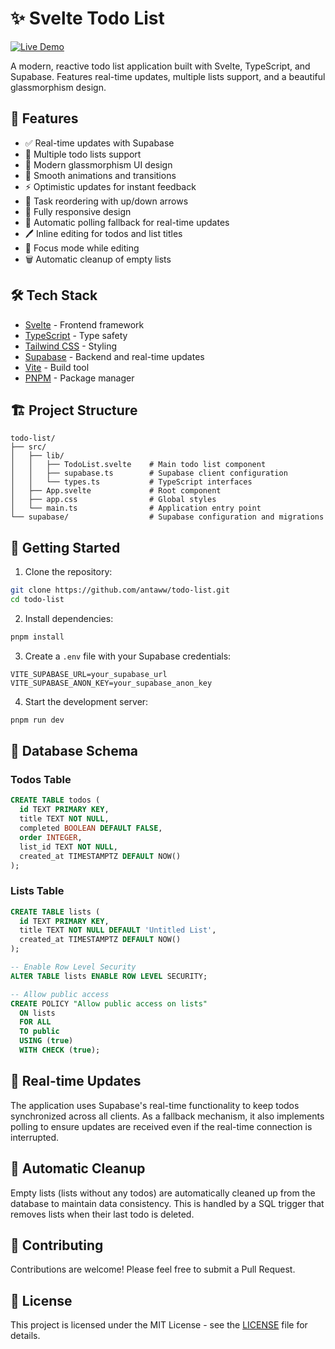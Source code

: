 # ✨ Svelte Todo List

[![Live Demo](https://img.shields.io/badge/Live%20Demo-realtime--todolist.pages.dev-brightgreen)](https://realtime-todolist.pages.dev/)

A modern, reactive todo list application built with Svelte, TypeScript, and Supabase. Features real-time updates, multiple lists support, and a beautiful glassmorphism design.

## 🚀 Features

- ✅ Real-time updates with Supabase
- 📝 Multiple todo lists support
- 🎨 Modern glassmorphism UI design
- 🔄 Smooth animations and transitions
- ⚡ Optimistic updates for instant feedback
- 🔼 Task reordering with up/down arrows
- 📱 Fully responsive design
- 🔄 Automatic polling fallback for real-time updates
- 🖊️ Inline editing for todos and list titles
- 🎯 Focus mode while editing
- 🗑️ Automatic cleanup of empty lists

## 🛠️ Tech Stack

- [Svelte](https://svelte.dev/) - Frontend framework
- [TypeScript](https://www.typescriptlang.org/) - Type safety
- [Tailwind CSS](https://tailwindcss.com/) - Styling
- [Supabase](https://supabase.com/) - Backend and real-time updates
- [Vite](https://vitejs.dev/) - Build tool
- [PNPM](https://pnpm.io/) - Package manager

## 🏗️ Project Structure

```
todo-list/
├── src/
│   ├── lib/
│   │   ├── TodoList.svelte    # Main todo list component
│   │   ├── supabase.ts        # Supabase client configuration
│   │   └── types.ts           # TypeScript interfaces
│   ├── App.svelte             # Root component
│   ├── app.css                # Global styles
│   └── main.ts                # Application entry point
└── supabase/                  # Supabase configuration and migrations
```

## 🚦 Getting Started

1. Clone the repository:
```bash
git clone https://github.com/antaww/todo-list.git
cd todo-list
```

2. Install dependencies:
```bash
pnpm install
```

3. Create a `.env` file with your Supabase credentials:
```env
VITE_SUPABASE_URL=your_supabase_url
VITE_SUPABASE_ANON_KEY=your_supabase_anon_key
```

4. Start the development server:
```bash
pnpm run dev
```

## 📝 Database Schema

### Todos Table
```sql
CREATE TABLE todos (
  id TEXT PRIMARY KEY,
  title TEXT NOT NULL,
  completed BOOLEAN DEFAULT FALSE,
  order INTEGER,
  list_id TEXT NOT NULL,
  created_at TIMESTAMPTZ DEFAULT NOW()
);
```

### Lists Table
```sql
CREATE TABLE lists (
  id TEXT PRIMARY KEY,
  title TEXT NOT NULL DEFAULT 'Untitled List',
  created_at TIMESTAMPTZ DEFAULT NOW()
);

-- Enable Row Level Security
ALTER TABLE lists ENABLE ROW LEVEL SECURITY;

-- Allow public access
CREATE POLICY "Allow public access on lists"
  ON lists
  FOR ALL
  TO public
  USING (true)
  WITH CHECK (true);
```

## 🔄 Real-time Updates

The application uses Supabase's real-time functionality to keep todos synchronized across all clients. As a fallback mechanism, it also implements polling to ensure updates are received even if the real-time connection is interrupted.

## 🧹 Automatic Cleanup

Empty lists (lists without any todos) are automatically cleaned up from the database to maintain data consistency. This is handled by a SQL trigger that removes lists when their last todo is deleted.

## 🤝 Contributing

Contributions are welcome! Please feel free to submit a Pull Request.

## 📄 License

This project is licensed under the MIT License - see the [LICENSE](LICENSE) file for details.
